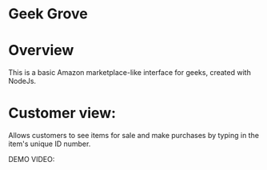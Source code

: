 # Geek Grove

# Overview
This is a basic Amazon marketplace-like interface for geeks, created with NodeJs. 

# Customer view:
Allows customers to see items for sale and make purchases by typing in the item's unique ID number.

DEMO VIDEO:
